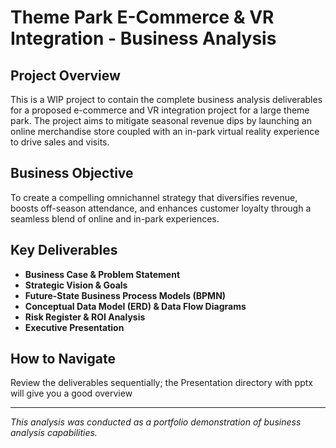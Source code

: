 # Theme Park E-Commerce & VR Integration - Business Analysis

## Project Overview
This is a WIP project to contain the complete business analysis deliverables for a proposed e-commerce and VR integration project for a large theme park. The project aims to mitigate seasonal revenue dips by launching an online merchandise store coupled with an in-park virtual reality experience to drive sales and visits.

## Business Objective
To create a compelling omnichannel strategy that diversifies revenue, boosts off-season attendance, and enhances customer loyalty through a seamless blend of online and in-park experiences.

## Key Deliverables
- **Business Case & Problem Statement**
- **Strategic Vision & Goals**
- **Future-State Business Process Models (BPMN)**
- **Conceptual Data Model (ERD) & Data Flow Diagrams**
- **Risk Register & ROI Analysis**
- **Executive Presentation**

## How to Navigate
Review the deliverables sequentially; the Presentation directory with pptx will give you a good overview

---
*This analysis was conducted as a portfolio demonstration of business analysis capabilities.*

